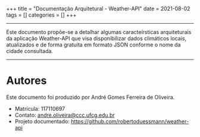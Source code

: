 +++
title = "Documentação Arquitetural - Weather-API"
date = 2021-08-02
tags = []
categories = []
+++

***
Este documento propõe-se a detalhar algumas caracteírsticas arquiteturais da aplicação Weather-API que visa disponibilizar dados climáticos locais, atualizados e de forma gratuita em formato JSON conforme o nome da cidade consultada.
***

# Autores

Este documento foi produzido por André Gomes Ferreira de Oliveira.

- Matrícula: 117110697
- Contato: andre.oliveira@ccc.ufcg.edu.br
- Projeto documentado: https://github.com/robertoduessmann/weather-api



